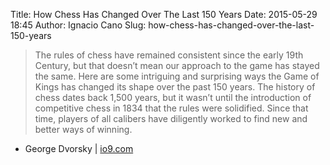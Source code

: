 Title: How Chess Has Changed Over The Last 150 Years
Date: 2015-05-29 18:45
Author: Ignacio Cano
Slug: how-chess-has-changed-over-the-last-150-years

> The rules of chess have remained consistent since the early 19th
> Century, but that doesn’t mean our approach to the game has stayed the
> same. Here are some intriguing and surprising ways the Game of Kings
> has changed its shape over the past 150 years. The history of chess
> dates back 1,500 years, but it wasn’t until the introduction of
> competitive chess in 1834 that the rules were solidified. Since that
> time, players of all calibers have diligently worked to find new and
> better ways of winning.

- George Dvorsky | [io9.com][]

  [io9.com]: http://io9.com/how-chess-has-changed-over-the-last-150-years-1707692642
    "How Chess Has Changed Over The Last 150 Years"
